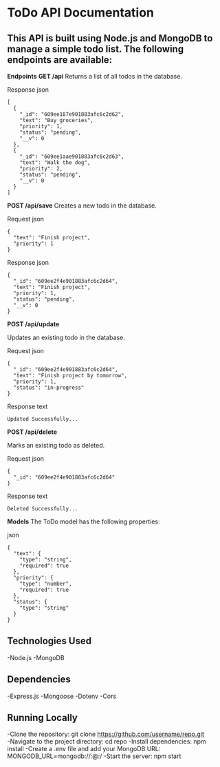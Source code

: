 # ToDo API Documentation

## This API is built using Node.js and MongoDB to manage a simple todo list. The following endpoints are available:

**Endpoints**
**GET /api**
Returns a list of all todos in the database.

Response json
```
[
  {
    "_id": "609ee187e901883afc6c2d62",
    "text": "Buy groceries",
    "priority": 1,
    "status": "pending",
    "__v": 0
  },
  {
    "_id": "609ee1aae901883afc6c2d63",
    "text": "Walk the dog",
    "priority": 2,
    "status": "pending",
    "__v": 0
  }
]
```

**POST /api/save**
Creates a new todo in the database.

Request json
```
{
  "text": "Finish project",
  "priority": 1
}

```
Response json
```
{
  "_id": "609ee2f4e901883afc6c2d64",
  "text": "Finish project",
  "priority": 1,
  "status": "pending",
  "__v": 0
}
```

**POST /api/update**

Updates an existing todo in the database.

Request json
```
{
  "_id": "609ee2f4e901883afc6c2d64",
  "text": "Finish project by tomorrow",
  "priority": 1,
  "status": "in-progress"
}
```
Response text
```
Updated Successfully...
```

**POST /api/delete**

Marks an existing todo as deleted.

Request json
```
{
  "_id": "609ee2f4e901883afc6c2d64"
}
```
Response text
```
Deleted Successfully...
```
**Models**
The ToDo model has the following properties:

json
```
{
  "text": {
    "type": "string",
    "required": true
  },
  "priority": {
    "type": "number",
    "required": true
  },
  "status": {
    "type": "string"
  }
}
```
## Technologies Used
-Node.js
-MongoDB

## Dependencies
-Express.js
-Mongoose
-Dotenv
-Cors

## Running Locally
-Clone the repository: git clone https://github.com/username/repo.git                    
-Navigate to the project directory: cd repo
-Install dependencies: npm install
-Create a .env file and add your MongoDB URL: MONGODB_URL=mongodb://<username>:<password>@<host>:<port>/<database>
-Start the server: npm start
